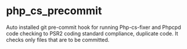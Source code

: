 # php_cs_precommit
Auto installed git pre-commit hook for running Php-cs-fixer and Phpcpd code checking to PSR2 coding standard compliance, duplicate code. It checks only files that are to be committed.

